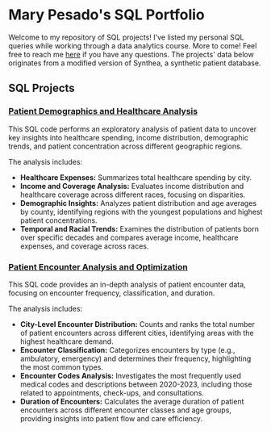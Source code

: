 # Mary Pesado's SQL Portfolio
Welcome to my repository of SQL projects! I've listed my personal SQL queries while working through a data analytics course. More to come! Feel free to reach me [here](https://www.linkedin.com/in/marypesado/) if you have any questions. The projects' data below originates from a modified version of Synthea, a synthetic patient database.


## SQL Projects
### **[Patient Demographics and Healthcare Analysis](https://github.com/maryera/SQL/blob/main/Patient%20Demographics%20Healthcare%20Analysis)** <br/>
This SQL code performs an exploratory analysis of patient data to uncover key insights into healthcare spending, income distribution, demographic trends, and patient concentration across different geographic regions.  <br/>

The analysis includes:

* **Healthcare Expenses:** Summarizes total healthcare spending by city.
* **Income and Coverage Analysis:** Evaluates income distribution and healthcare coverage across different races, focusing on disparities.
* **Demographic Insights:** Analyzes patient distribution and age averages by county, identifying regions with the youngest populations and highest patient concentrations.
* **Temporal and Racial Trends:** Examines the distribution of patients born over specific decades and compares average income, healthcare expenses, and coverage across races.

### **[Patient Encounter Analysis and Optimization](https://github.com/maryera/SQL/blob/main/Patient%20Encounter%20Analysis%20and%20Optimization)** <br/>
This SQL code provides an in-depth analysis of patient encounter data, focusing on encounter frequency, classification, and duration. 

The analysis includes:
* **City-Level Encounter Distribution:** Counts and ranks the total number of patient encounters across different cities, identifying areas with the highest healthcare demand.
* **Encounter Classification:** Categorizes encounters by type (e.g., ambulatory, emergency) and determines their frequency, highlighting the most common types.
* **Encounter Codes Analysis:** Investigates the most frequently used medical codes and descriptions between 2020-2023, including those related to appointments, check-ups, and consultations.
* **Duration of Encounters:** Calculates the average duration of patient encounters across different encounter classes and age groups, providing insights into patient flow and care efficiency.
